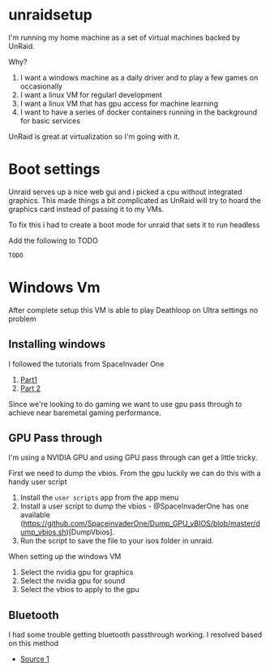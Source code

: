 # unraidsetup

I'm running my home machine as a set of virtual machines backed by UnRaid.

Why?
1. I want a windows machine as a daily driver and to play a few games on occasionally
1. I want a linux VM for regularl development
1. I want a linux VM that has gpu access for machine learning
1. I want to have a series of docker containers running in the background for basic services

UnRaid is great at virtualization so I'm going with it.

# Boot settings

Unraid serves up a nice web gui and i picked a cpu without integrated graphics. This made things a bit complicated as UnRaid will try to hoard the graphics card instead of passing it to my VMs.

To fix this i had to create a boot mode for unraid that sets it to run headless

Add the following to TODO
```
TODO
```

# Windows Vm

After complete setup this VM is able to play Deathloop on Ultra settings no problem

## Installing windows

I followed the tutorials from SpaceInvader One 

1. [Part1](https://www.youtube.com/watch?v=miYUGWq6l24&t=12s)
2. [Part 2](https://www.youtube.com/watch?v=A2dkrFKPOyw&t=636s)

Since we're looking to do gaming we want to use gpu pass through to achieve near baremetal gaming performance.

## GPU Pass through

I'm using a NVIDIA GPU and using GPU pass through can get a little tricky. 

First we need to dump the vbios. From the gpu luckily we can do this with a handy user script

1. Install the `user scripts` app from the app menu
2. Install a user script to dump the vbios - @SpaceInvaderOne has one available (https://github.com/SpaceinvaderOne/Dump_GPU_vBIOS/blob/master/dump_vbios.sh)[DumpVbios]. 
3. Run the script to save the file to your isos folder in unraid.

When setting up the windows VM

1. Select the nvidia gpu for graphics
2. Select the nvidia gpu for sound
3. Select the vbios to apply to the gpu

## Bluetooth

I had some trouble getting bluetooth passthrough working. I resolved based on this method
- [Source 1](https://www.reddit.com/r/VFIO/comments/wbsqy1/how_to_fix_onboard_intel_bluetooth_error_code_10/)
